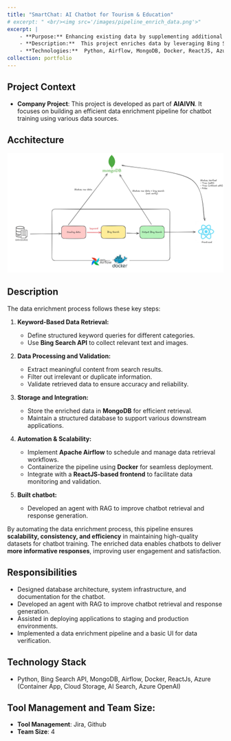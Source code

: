 ```yaml
---
title: "SmartChat: AI Chatbot for Tourism & Education"
# excerpt: " <br/><img src='/images/pipeline_enrich_data.png'>"
excerpt: |
    - **Purpose:** Enhancing existing data by supplementing additional information and images to improve chatbot training data for more accurate and informative responses.  
    - **Description:**  This project enriches data by leveraging Bing Search to fetch supplementary text and images based on category-specific keywords (e.g., landmark names, operating hours, etc.). Once the relevant content is retrieved, the output is stored in a database, ensuring efficient data management and seamless integration into subsequent processes.  
    - **Technologies:**  Python, Airflow, MongoDB, Docker, ReactJS, Azure
collection: portfolio
---
```



<!-- ## **Description**  
In many applications, chatbot performance heavily depends on the richness and accuracy of its training data. This project aims to **expand and refine** the dataset by leveraging **Bing Search** to fetch relevant text and images based on predefined **category-specific keywords** (e.g., landmark names, operating hours, historical significance, etc.).   -->
## **Project Context**
- **Company Project**: This project is developed as part of **AIAIVN**. It focuses on building an efficient data enrichment pipeline for chatbot training using various data sources.

## **Acchitecture**
<img src='/images/pipeline_enrich_data.png'>


## **Description** 

The data enrichment process follows these key steps:  

1. **Keyword-Based Data Retrieval:**  
   - Define structured keyword queries for different categories.  
   - Use **Bing Search API** to collect relevant text and images.  

2. **Data Processing and Validation:**  
   - Extract meaningful content from search results.  
   - Filter out irrelevant or duplicate information.  
   - Validate retrieved data to ensure accuracy and reliability.  

3. **Storage and Integration:**  
   - Store the enriched data in **MongoDB** for efficient retrieval.  
   - Maintain a structured database to support various downstream applications.  

4. **Automation & Scalability:**  
   - Implement **Apache Airflow** to schedule and manage data retrieval workflows.  
   - Containerize the pipeline using **Docker** for seamless deployment.  
   - Integrate with a **ReactJS-based frontend** to facilitate data monitoring and validation.  

5. **Built chatbot:**
   - Developed an agent with RAG to improve chatbot retrieval and response generation.


By automating the data enrichment process, this pipeline ensures **scalability, consistency, and efficiency** in maintaining high-quality datasets for chatbot training. The enriched data enables chatbots to deliver **more informative responses**, improving user engagement and satisfaction.  

## **Responsibilities**  

<!-- **Crawling Data**  
   - Collect data from various sources, including existing datasets and Bing Search API.  
   - Implement automated scripts to fetch text and images based on predefined keywords.  
   - Ensure efficient and scalable data retrieval mechanisms.  

**Cleaning Data**  
   - Preprocess the collected data by removing duplicates, irrelevant content, and noise.  
   - Standardize formats for consistency across different data sources.  
   - Validate extracted information to ensure accuracy and reliability.  

**Handling Data Enrichment**  
   - Integrate supplementary information into the existing dataset.   
   - Store the processed data in a well-organized **MongoDB** database.  

**Building a Basic UI**  
   - Develop a simple **ReactJS-based frontend** for data visualization and validation.   -->
- Designed database architecture, system infrastructure, and documentation for the chatbot.
- Developed an agent with RAG to improve chatbot retrieval and response generation.
- Assisted in deploying applications to staging and production environments.
- Implemented a data enrichment pipeline and a basic UI for data verification.


## **Technology Stack** 
<!-- - **Python** – Core language for data processing and API integration.  
- **Bing Search API** – Source for retrieving supplementary text and images.  
- **MongoDB** – Database for storing enriched data.  
- **Airflow** – Workflow automation and task scheduling.  
- **Docker** – Containerization for deployment flexibility.  
- **ReactJS** – Frontend for verifying data.  
- **Azure (ContainerApp)**: Platform for hosting containers.  -->
- Python, Bing Search API, MongoDB, Airflow, Docker, ReactJs, Azure (Container App, Cloud Storage, AI Search, Azure OpenAI)

 
## **Tool Management and Team Size**:
- **Tool Management**: Jira, Github
- **Team Size**: 4


